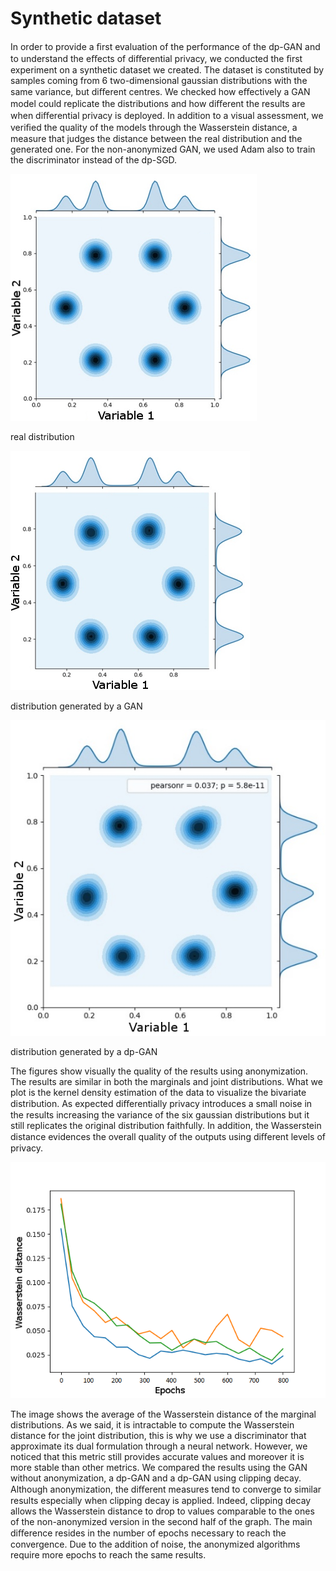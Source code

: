 # Synthetic dataset
In order to provide a ﬁrst evaluation of the performance of the dp-GAN and to understand the eﬀects of diﬀerential privacy, we conducted the ﬁrst experiment on a synthetic dataset we created. The dataset is constituted by samples coming from 6 two-dimensional gaussian distributions with the same variance, but diﬀerent centres. We checked how eﬀectively a GAN model could replicate the distributions and how diﬀerent the results are when diﬀerential privacy is deployed. In addition to a visual assessment, we veriﬁed the quality of the models through the Wasserstein distance, a measure that judges the distance between the real distribution and the generated one. For the non-anonymized GAN, we used Adam also to train the discriminator instead of the dp-SGD. 

![Alt text](synthetic_real.png?raw=true "Title")

real distribution

![Alt text](synthetic_Adam.png?raw=true "Title")

distribution generated by a GAN

![Alt text](synthetic_dp.png?raw=true "Title")

distribution generated by a dp-GAN

The figures show visually the quality of the results using anonymization. The results are similar in both the marginals and joint distributions. What we plot is the kernel density estimation of the data to visualize the bivariate distribution. As expected diﬀerentially privacy introduces a small noise in the results increasing the variance of the six gaussian distributions but it still replicates the original distribution faithfully. In addition, the Wasserstein distance evidences the overall quality of the outputs using diﬀerent levels of privacy.

![Alt text](synthetic_was.png?raw=true "Title")

The image shows the average of the Wasserstein distance of the marginal distributions. As we said, it is intractable to compute the Wasserstein distance for the joint distribution, this is why we use a discriminator that approximate its dual formulation through a neural network. However, we noticed that this metric still provides accurate values and moreover it is more stable than other metrics. We compared the results using the GAN without anonymization, a dp-GAN and a dp-GAN using clipping decay. Although anonymization, the diﬀerent measures tend to converge to similar results especially when clipping decay is applied. Indeed, clipping decay allows the Wasserstein distance to drop to values comparable to the ones of the non-anonymized version in the second half of the graph. The main diﬀerence resides in the number of epochs necessary to reach the convergence. Due to the addition of noise, the anonymized algorithms require more epochs to reach the same results.


